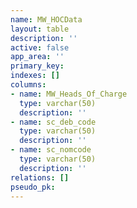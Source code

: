 ```yaml
---
name: MW_HOCData
layout: table
description: ''
active: false
app_area: ''
primary_key: 
indexes: []
columns:
- name: MW_Heads_Of_Charge
  type: varchar(50)
  description: ''
- name: sc_deb_code
  type: varchar(50)
  description: ''
- name: sc_nomcode
  type: varchar(50)
  description: ''
relations: []
pseudo_pk: 
---
```


